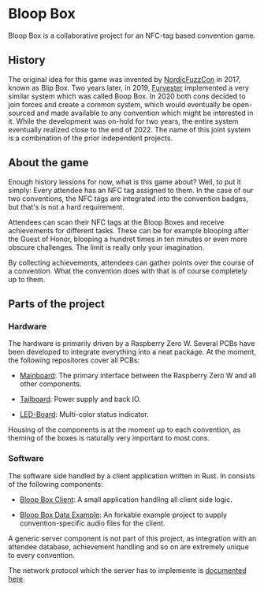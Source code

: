 # Bloop Box

Bloop Box is a collaborative project for an NFC-tag based convention game.

## History

The original idea for this game was invented by [NordicFuzzCon](https://nordicfuzzcon.org/) in 2017, known as Blip Box. Two years later, in 2019, [Furvester](https://furvester.org) implemented a very similar system which was called Boop Box. In 2020 both cons decided to join forces and create a common system, which would eventually be open-sourced and made available to any convention which might be interested in it. While the development was on-hold for two years, the entire system eventually realized close to the end of 2022. The name of this joint system is a combination of the prior independent projects.

## About the game

Enough history lessions for now, what is this game about? Well, to put it simply: Every attendee has an NFC tag assigned to them. In the case of our two conventions, the NFC tags are integrated into the convention badges, but that's is not a hard requirement.

Attendees can scan their NFC tags at the Bloop Boxes and receive achievements for different tasks. These can be for example blooping after the Guest of Honor, blooping a hundret times in ten minutes or even more obscure challenges. The limit is really only your imagination.

By collecting achievements, attendees can gather points over the course of a convention. What the convention does with that is of course completely up to them.

## Parts of the project

### Hardware

The hardware is primarily driven by a Raspberry Zero W. Several PCBs have been developed to integrate everything into a neat package. At the moment, the following repositores cover all PCBs:

- [Mainboard](https://github.com/bloop-box/bloop-box-mainboard):
  The primary interface between the Raspberry Zero W and all other components.

- [Tailboard](https://github.com/bloop-box/bloop-box-tailboard):
  Power supply and back IO.

- [LED-Board](https://github.com/bloop-box/bloop-box-led-board):
  Multi-color status indicator.

Housing of the components is at the moment up to each convention, as theming of the boxes is naturally very important to most cons.

### Software

The software side handled by a client application written in Rust. In consists of the following components:

- [Bloop Box Client](https://github.com/bloop-box/bloop-box-client):
  A small application handling all client side logic.

- [Bloop Box Data Example](https://github.com/bloop-box/bloop-box-data-example):
  An forkable example project to supply convention-specific audio files for the client.

A generic server component is not part of this project, as integration with an attendee database, achievement handling and so on are extremely unique to every convention.

The network protocol which the server has to implemente is [documented here](https://github.com/bloop-box/protocol-spec).

